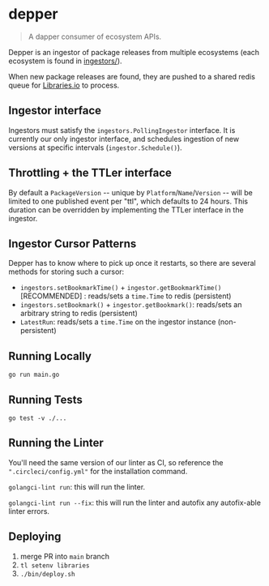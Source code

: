 # depper

> A dapper consumer of ecosystem APIs.

Depper is an ingestor of package releases from multiple ecosystems (each ecosystem is found in [ingestors/](ingestors/)).

When new package releases are found, they are pushed to a shared redis queue for [Libraries.io](https://libraries.io) to process.

## Ingestor interface

Ingestors must satisfy the `ingestors.PollingIngestor` interface. It is currently our only ingestor interface, and
schedules ingestion of new versions at specific intervals (`ingestor.Schedule()`).

## Throttling + the TTLer interface

By default a `PackageVersion` -- unique by `Platform`/`Name`/`Version` -- will be limited to one published event per "ttl",
which defaults to 24 hours. This duration can be overridden by implementing the TTLer interface in the ingestor.

## Ingestor Cursor Patterns

Depper has to know where to pick up once it restarts, so there are several methods for storing such a cursor:

- `ingestors.setBookmarkTime()` + `ingestor.getBookmarkTime()` [RECOMMENDED] : reads/sets a `time.Time` to redis (persistent)
- `ingestors.setBookmark()` + `ingestor.getBookmark()`: reads/sets an arbitrary string to redis (persistent)
- `LatestRun`: reads/sets a `time.Time` on the ingestor instance (non-persistent)

## Running Locally

`go run main.go`

## Running Tests

`go test -v ./...`

## Running the Linter

You'll need the same version of our linter as CI, so reference the `".circleci/config.yml"` for the installation command.

`golangci-lint run`: this will run the linter.

`golangci-lint run --fix`: this will run the linter and autofix any autofix-able linter errors.

## Deploying

1. merge PR into `main` branch
2. `tl setenv libraries`
3. `./bin/deploy.sh`
